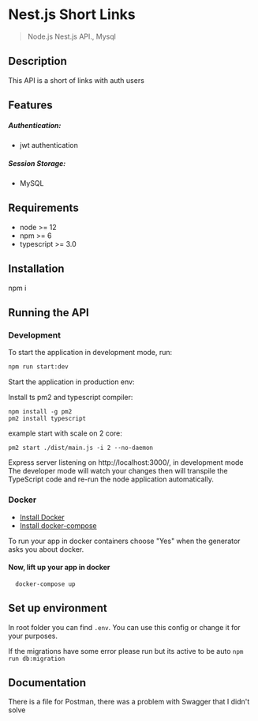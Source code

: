 # Nest.js Short Links

> Node.js Nest.js API., Mysql

## Description
This API is a short of links with auth users

## Features
##### Authentication:
- jwt authentication
##### Session Storage:
- MySQL

## Requirements

- node >= 12
- npm >= 6
- typescript >= 3.0

## Installation

npm i

## Running the API
### Development
To start the application in development mode, run:

```bash
npm run start:dev
```

Start the application in production env:

Install ts pm2 and typescript compiler:
```
npm install -g pm2
pm2 install typescript
```

example start with scale on 2 core:
```
pm2 start ./dist/main.js -i 2 --no-daemon
```

Express server listening on http://localhost:3000/, in development mode
The developer mode will watch your changes then will transpile the TypeScript code and re-run the node application automatically.

### Docker

* [Install Docker](https://docs.docker.com/get-docker/)
* [Install docker-compose](https://docs.docker.com/compose/install/)

To run your app in docker containers choose "Yes" when the generator asks you about docker.
 
#### Now, lift up your app in docker 
``` 
  docker-compose up 
```
  
## Set up environment
In root folder you can find `.env`. You can use this config or change it for your purposes.
    
If the migrations have some error please run but its active to be auto
`npm run db:migration`

## Documentation
There is a file for Postman, there was a problem with Swagger that I didn't solve